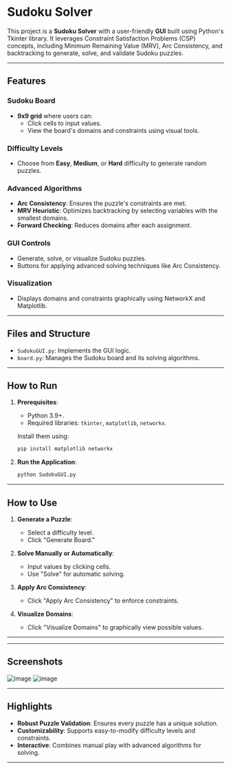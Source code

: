 # Sudoku Solver

This project is a **Sudoku Solver** with a user-friendly **GUI** built using Python's Tkinter library. It leverages Constraint Satisfaction Problems (CSP) concepts, including Minimum Remaining Value (MRV), Arc Consistency, and backtracking to generate, solve, and validate Sudoku puzzles.

---

## Features

### Sudoku Board
- **9x9 grid** where users can:
  - Click cells to input values.
  - View the board's domains and constraints using visual tools.
  
### Difficulty Levels
- Choose from **Easy**, **Medium**, or **Hard** difficulty to generate random puzzles.

### Advanced Algorithms
- **Arc Consistency**: Ensures the puzzle's constraints are met.
- **MRV Heuristic**: Optimizes backtracking by selecting variables with the smallest domains.
- **Forward Checking**: Reduces domains after each assignment.

### GUI Controls
- Generate, solve, or visualize Sudoku puzzles.
- Buttons for applying advanced solving techniques like Arc Consistency.

### Visualization
- Displays domains and constraints graphically using NetworkX and Matplotlib.

---

## Files and Structure

- `SudokuGUI.py`: Implements the GUI logic.
- `board.py`: Manages the Sudoku board and its solving algorithms.

---

## How to Run

1. **Prerequisites**:
   - Python 3.9+.
   - Required libraries: `tkinter`, `matplotlib`, `networkx`.

   Install them using:
   ```bash
   pip install matplotlib networkx
   ```

2. **Run the Application**:
   ```bash
   python SudokuGUI.py
   ```

---

## How to Use

1. **Generate a Puzzle**:
   - Select a difficulty level.
   - Click "Generate Board."

2. **Solve Manually or Automatically**:
   - Input values by clicking cells.
   - Use "Solve" for automatic solving.

3. **Apply Arc Consistency**:
   - Click "Apply Arc Consistency" to enforce constraints.

4. **Visualize Domains**:
   - Click "Visualize Domains" to graphically view possible values.

---

---

## Screenshots

![image](https://github.com/user-attachments/assets/a3db862a-d26d-4404-b92e-1e71f2bd84e6)
![image](https://github.com/user-attachments/assets/f5fab09f-7ac5-4df3-956b-13b2815f96eb)


---


## Highlights

- **Robust Puzzle Validation**: Ensures every puzzle has a unique solution.
- **Customizability**: Supports easy-to-modify difficulty levels and constraints.
- **Interactive**: Combines manual play with advanced algorithms for solving.

---

